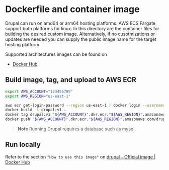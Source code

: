 # Dockerfile and container image

Drupal can run on amd64 or arm64 hosting platforms. AWS ECS Fargate support both
platforms for linux. In this directory are the container files for building the
desired custom image. Alternatively, if no cusotmizations or updates are needed
you can supply the public image name for the target hosting platform.

Supported architectures images can be found on 
 - [Docker Hub](https://hub.docker.com/_/drupal)

## Build image, tag, and upload to AWS ECR

```bash
export AWS_ACCOUNT="123456789"
export AWS_REGION="us-east-1"

aws ecr get-login-password --region us-east-1 | docker login --username AWS --password-stdin "${AWS_ACCOUNT}".dkr.ecr."${AWS_REGION}".amazonaws.com
docker build -t drupal:v1 .
docker tag drupal:v1 "${AWS_ACCOUNT}".dkr.ecr."${AWS_REGION}".amazonaws.com/drupal:v1
docker push "${AWS_ACCOUNT}".dkr.ecr."${AWS_REGION}".amazonaws.com/drupal:v1
```

> **Note**
> Running Drupal requires a database such as mysql.

## Run locally

Refer to the section `"How to use this image"` on [drupal - Official image | Docker Hub](https://hub.docker.com/_/drupal)



